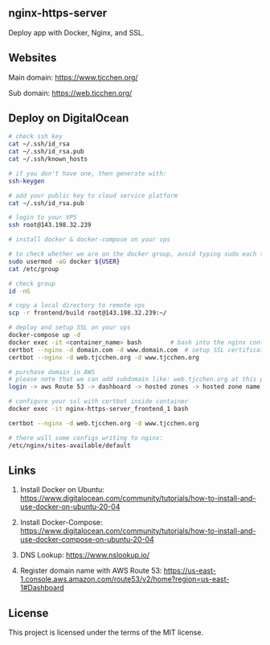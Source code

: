 ## nginx-https-server
Deploy app with Docker, Nginx, and SSL.

## Websites
Main domain: https://www.tjcchen.org/

Sub domain: https://web.tjcchen.org/

## Deploy on DigitalOcean
```sh
# check ssh key
cat ~/.ssh/id_rsa
cat ~/.ssh/id_rsa.pub
cat ~/.ssh/known_hosts

# if you don't have one, then generate with:
ssh-keygen

# add your public key to cloud service platform
cat ~/.ssh/id_rsa.pub

# login to your VPS
ssh root@143.198.32.239

# install docker & docker-compose on your vps

# to check whether we are on the docker group, avoid typing sudo each time
sudo usermod -aG docker ${USER}
cat /etc/group

# check group
id -nG

# copy a local directory to remote vps
scp -r frontend/build root@143.198.32.239:~/

# deploy and setup SSL on your vps
docker-compose up -d
docker exec -it <container_name> bash        # bash into the nginx container
certbot --nginx -d domain.com -d www.domain.com  # setup SSL certificate
certbot --nginx -d web.tjcchen.org -d www.tjcchen.org

# purchase domain in AWS
# please note that we can add subdomain like: web.tjcchen.org at this place.
login -> aws Route 53 -> dashboard -> hosted zones -> hosted zone name -> create record / edit record

# configure your ssl with certbot inside container
docker exec -it nginx-https-server_frontend_1 bash

certbot --nginx -d web.tjcchen.org -d www.tjcchen.org

# there will some configs writing to nginx:
/etc/nginx/sites-available/default
```

## Links
1. Install Docker on Ubuntu: https://www.digitalocean.com/community/tutorials/how-to-install-and-use-docker-on-ubuntu-20-04

2. Install Docker-Compose: https://www.digitalocean.com/community/tutorials/how-to-install-and-use-docker-compose-on-ubuntu-20-04

3. DNS Lookup: https://www.nslookup.io/

4. Register domain name with AWS Route 53: https://us-east-1.console.aws.amazon.com/route53/v2/home?region=us-east-1#Dashboard


## License
This project is licensed under the terms of the MIT license.